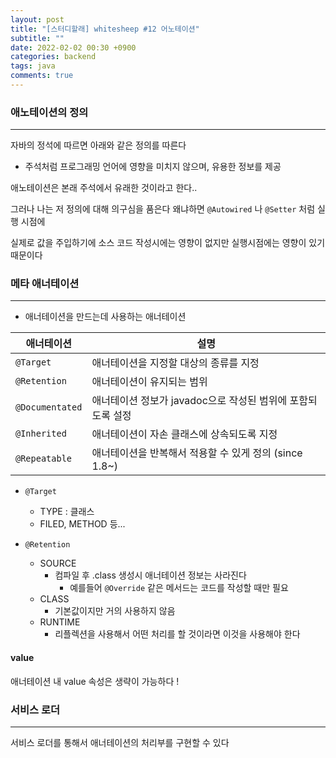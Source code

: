 ```yaml
---
layout: post
title: "[스터디할래] whitesheep #12 어노테이션"
subtitle: ""
date: 2022-02-02 00:30 +0900
categories: backend
tags: java
comments: true
---
```


### 애노테이션의 정의

---

자바의 정석에 따르면 아래와 같은 정의를 따른다

- 주석처럼 프로그래밍 언어에 영향을 미치지 않으며, 유용한 정보를 제공

애노테이션은 본래 주석에서 유래한 것이라고 한다..

그러나 나는 저 정의에 대해 의구심을 품은다 왜냐하면 `@Autowired` 나 `@Setter` 처럼 실행 시점에

실제로 값을 주입하기에 소스 코드 작성시에는 영향이 없지만 실행시점에는 영향이 있기 때문이다

### 메타 애너테이션

---

- 애너테이션을 만드는데 사용하는 애너테이션

| 애너테이션      | 설명                                                        |
| --------------- | ----------------------------------------------------------- |
| `@Target`       | 애너테이션을 지정할 대상의 종류를 지정                      |
| `@Retention`    | 애너테이션이 유지되는 범위                                  |
| `@Documentated` | 애너테이션 정보가 javadoc으로 작성된 범위에 포함되도록 설정 |
| `@Inherited`    | 애너테이션이 자손 클래스에 상속되도록 지정                  |
| `@Repeatable`   | 애너테이션을 반복해서 적용할 수 있게 정의 (since 1.8~)      |

- `@Target`

  - TYPE : 클래스
  - FILED, METHOD 등...

- `@Retention`
  - SOURCE
    - 컴파일 후 .class 생성시 애너테이션 정보는 사라진다
      - 예를들어 `@Override` 같은 메서드는 코드를 작성할 때만 필요
  - CLASS
    - 기본값이지만 거의 사용하지 않음
  - RUNTIME
    - 리플렉션을 사용해서 어떤 처리를 할 것이라면 이것을 사용해야 한다

#### value

애너테이션 내 value 속성은 생략이 가능하다 !

### 서비스 로더

---

서비스 로더를 통해서 애너테이션의 처리부를 구현할 수 있다
